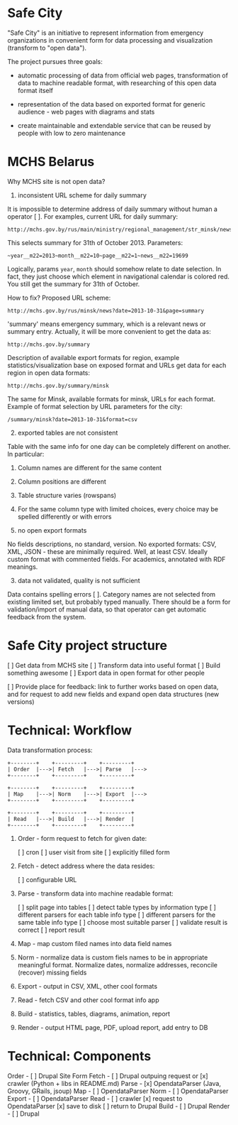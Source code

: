 Safe City
=========

"Safe City" is an initiative to represent information from
emergency organizations in convenient form for data
processing and visualization (transform to "open data").

The project pursues three goals:

 - automatic processing of data from official web pages,
   transformation of data to machine readable format,
   with researching of this open data format itself

 - representation of the data based on exported format for
   generic audience - web pages with diagrams and stats

 - create maintainable and extendable service that can be
   reused by people with low to zero maintenance


MCHS Belarus
============

Why MCHS site is not open data?

1. inconsistent URL scheme for daily summary

It is impossible to determine address of daily summary
without human a operator [ ]. For examples, current URL for
daily summary:

    http://mchs.gov.by/rus/main/ministry/regional_management/str_minsk/news_minsk/~year__m22=2013~month__m22=10~page__m22=1~news__m22=19699

This selects summary for 31th of October 2013. Parameters:

    ~year__m22=2013~month__m22=10~page__m22=1~news__m22=19699

Logically, params `year`, `month` should somehow relate to
date selection. In fact, they just choose which element in
navigational calendar is colored red. You still get the
summary for 31th of October.

How to fix? Proposed URL scheme:

    http://mchs.gov.by/rus/minsk/news?date=2013-10-31&page=summary

'summary' means emergency summary, which is a relevant
news or summary entry. Actually, it will be more
convenient to get the data as:

    http://mchs.gov.by/summary

Description of available export formats for region,
example statistics/visualization base on exposed format
and URLs get data for each region in open data formats:

    http://mchs.gov.by/summary/minsk

The same for Minsk, available formats for minsk, URLs for
each format. Example of format selection by URL
parameters for the city:

    /summary/minsk?date=2013-10-31&format=csv

2. exported tables are not consistent

Table with the same info for one day can be completely
different on another. In particular:

  1. Column names are different for the same content
  2. Column positions are different
  3. Table structure varies (rowspans)
  4. For the same column type with limited choices,
     every choice may be spelled differently or with
     errors

2. no open export formats

No fields descriptions, no standard, version. No exported
formats: CSV, XML, JSON - these are minimally required.
Well, at least CSV. Ideally custom format with commented
fields. For academics, annotated with RDF meanings.

3. data not validated, quality is not sufficient

Data contains spelling errors [ ]. Category names are not
selected from existing limited set, but probably typed
manually. There should be a form for validation/import of
manual data, so that operator can get automatic feedback
from the system.


Safe City project structure
===========================

[ ] Get data from MCHS site
[ ] Transform data into useful format
[ ] Build something awesome
[ ] Export data in open format for other people

[ ] Provide place for feedback: link to further works
    based on open data, and for request to add new fields
    and expand open data structures (new versions)
    

Technical: Workflow
===================

Data transformation process:

    +--------+    +---------+    +---------+
    | Order  |--->| Fetch   |--->| Parse   |--->
    +--------+    +---------+    +---------+    

    +--------+    +---------+    +---------+
    | Map    |--->| Norm    |--->| Export  |--->
    +--------+    +---------+    +---------+    

    +--------+    +---------+    +---------+
    | Read   |--->| Build   |--->| Render  |
    +--------+    +---------+    +---------+    

1. Order - form request to fetch for given date:

   [ ] cron
   [ ] user visit from site
   [ ] explicitly filled form

2. Fetch - detect address where the data resides:
 
   [ ] configurable URL

3. Parse - transform data into machine readable format:

   [ ] split page into tables
    [ ] detect table types by information type
   [ ] different parsers for each table info type
    [ ] different parsers for the same table info type
    [ ] choose most suitable parser
   [ ] validate result is correct
   [ ] report result

4. Map - map custom filed names into data field names

5. Norm - normalize data is custom fiels names to be
   in appropriate meaningful format. Normalize dates,
   normalize addresses, reconcile (recover) missing
   fields

6. Export - output in CSV, XML, other cool formats

7. Read - fetch CSV and other cool format info app

8. Build - statistics, tables, diagrams, animation,
   report

9. Render - output HTML page, PDF, upload report, add
   entry to DB


Technical: Components
=====================

Order - [ ] Drupal Site Form
Fetch - [ ] Drupal outpuing request
     or [x] crawler (Python + libs in README.md)
Parse - [x] OpendataParser (Java, Groovy, GRails, jsoup)
Map   - [ ] OpendataParser
Norm  - [ ] OpendataParser
Export - [ ] OpendataParser
Read  - [ ] crawler
         [x] request to OpendataParser
         [x] save to disk
         [ ] return to Drupal
Build - [ ] Drupal
Render - [ ] Drupal
